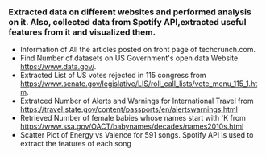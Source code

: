 ### Extracted data on different websites and performed analysis on it. Also, collected data from Spotify API,extracted useful features from it and visualized them. 

* Information of All the articles posted on front page of techcrunch.com.
* Find Number of datasets on US Government's open data Website https://www.data.gov/.
* Extracted List of US votes rejected in 115 congress from https://www.senate.gov/legislative/LIS/roll_call_lists/vote_menu_115_1.htm.
* Extratced Number of Alerts and Warnings for International Travel from https://travel.state.gov/content/passports/en/alertswarnings.html
* Retrieved Number of female babies whose names start with 'K from https://www.ssa.gov/OACT/babynames/decades/names2010s.html
* Scatter Plot of Energy vs Valence for 591 songs. Spotify API is used to extract the features of each song
